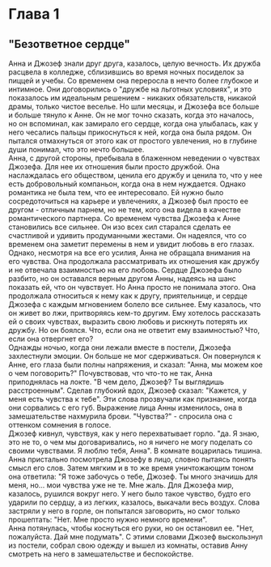 # Глава 1   
   
   
## "Безответное сердце"   



Анна и Джозеф знали друг друга, казалось, целую вечность. Их дружба расцвела в колледже, сблизившись во время ночных посиделок за пиццей и учебы. Со временем она переросла в нечто более глубокое и интимное. Они договорились о "дружбе на льготных условиях", и это показалось им идеальным решением - никаких обязательств, никакой драмы, только чистое веселье.
Но шли месяцы, и Джозефа все больше и больше тянуло к Анне. Он не мог точно сказать, когда это началось, но он вспоминал, как замирало его сердце, когда она улыбалась, как у него чесались пальцы прикоснуться к ней, когда она была рядом. Он пытался отмахнуться от этого как от простого увлечения, но в глубине души понимал, что это нечто большее.   
Анна, с другой стороны, пребывала в блаженном неведении о чувствах Джозефа. Для нее их отношения были просто дружбой. Она наслаждалась его обществом, ценила его дружбу и ценила то, что у нее есть добровольный компаньон, когда она в нем нуждается. Однако романтика не была тем, что ее интересовало. Ей нужно было сосредоточиться на карьере и увлечениях, а Джозеф был просто ее другом - отличным парнем, но не тем, кого она видела в качестве романтического партнера.
Со временем чувства Джозефа к Анне становились все сильнее. Он изо всех сил старался сделать ее счастливой и удивить продуманными жестами. Он надеялся, что со временем она заметит перемены в нем и увидит любовь в его глазах.   
Однако, несмотря на все его усилия, Анна не обращала внимания на его чувства. Она продолжала рассматривать их отношения как дружбу и не отвечала взаимностью на его любовь. Сердце Джозефа было разбито, но он оставался верным другом Анны, надеясь на шанс показать ей, что он чувствует.
Но Анна просто не понимала этого. Она продолжала относиться к нему как к другу, приятельнице, и сердце Джозефа с каждым мгновением болело все сильнее. Ему казалось, что он живет во лжи, притворяясь кем-то другим. Ему хотелось рассказать ей о своих чувствах, выразить свою любовь и рискнуть потерять их дружбу. Но он боялся. Что, если она не ответит ему взаимностью? Что, если она отвергнет его?   
Однажды ночью, когда они лежали вместе в постели, Джозефа захлестнули эмоции. Он больше не мог сдерживаться. Он повернулся к Анне, его глаза были полны напряжения, и сказал: "Анна, мы можем кое о чем поговорить?"
Почувствовав, что что-то не так, Анна приподнялась на локте. "В чем дело, Джозеф? Ты выглядишь расстроенным".
Сделав глубокий вдох, Джозеф сказал: "Кажется, у меня есть чувства к тебе". Эти слова прозвучали как признание, когда они сорвались с его губ.
Выражение лица Анны изменилось, она в замешательстве нахмурила брови. "Чувства?" - спросила она с оттенком сомнения в голосе.   
Джозеф кивнул, чувствуя, как у него перехватывает горло. "да. Я знаю, это не то, о чем мы договаривались, но я ничего не могу поделать со своими чувствами. Я люблю тебя, Анна".
В комнате воцарилась тишина. Анна пристально посмотрела Джозефу в лицо, словно пытаясь понять смысл его слов. Затем мягким и в то же время уничтожающим тоном она ответила: "Я тоже забочусь о тебе, Джозеф. Ты много значишь для меня, но... мои чувства уже не те. Мне жаль.
Для Джозефа мир, казалось, рушился вокруг него. У него было такое чувство, будто его ударили по сердцу, а из легких, казалось, выкачали весь воздух. Слова застряли у него в горле, он попытался заговорить, но смог только прошептать: "Нет. Мне просто нужно немного времени".   
Анна потянулась, чтобы коснуться его руки, но он остановил ее. "Нет, пожалуйста. Дай мне подумать".
С этими словами Джозеф выскользнул из постели, собрал свою одежду и вышел из комнаты, оставив Анну смотреть на него в замешательстве и беспокойстве.   
